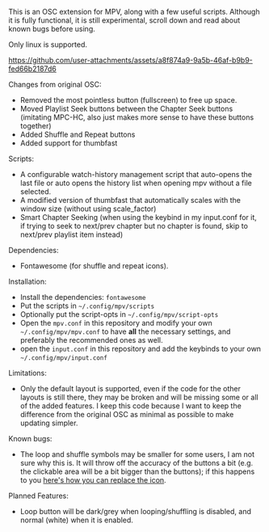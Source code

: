 This is an OSC extension for MPV, along with a few useful scripts. Although it is fully functional, it is still experimental, scroll down and read about known bugs before using.

Only linux is supported.

https://github.com/user-attachments/assets/a8f874a9-9a5b-46af-b9b9-fed66b2187d6

Changes from original OSC:
* Removed the most pointless button (fullscreen) to free up space.
* Moved Playlist Seek buttons between the Chapter Seek buttons (imitating MPC-HC, also just makes more sense to have these buttons together)
* Added Shuffle and Repeat buttons
* Added support for thumbfast

Scripts:
* A configurable watch-history management script that auto-opens the last file or auto opens the history list when opening mpv without a file selected.
* A modified version of thumbfast that automatically scales with the window size (without using scale_factor)
* Smart Chapter Seeking (when using the keybind in my input.conf for it, if trying to seek to next/prev chapter but no chapter is found, skip to next/prev playlist item instead)

Dependencies: 

* Fontawesome (for shuffle and repeat icons).

Installation:
* Install the dependencies: `fontawesome`
* Put the scripts in `~/.config/mpv/scripts`
* Optionally put the script-opts in `~/.config/mpv/script-opts`
* Open the `mpv.conf` in this repository and modify your own `~/.config/mpv/mpv.conf` to have **all** the necessary settings, and preferably the recommended ones as well.
* open the `input.conf` in this repository and add the keybinds to your own `~/.config/mpv/input.conf`

Limitations:
* Only the default layout is supported, even if the code for the other layouts is still there, they may be broken and will be missing some or all of the added features. I keep this code because I want to keep the difference from the original OSC as minimal as possible to make updating simpler.

Known bugs:
* The loop and shuffle symbols may be smaller for some users, I am not sure why this is. It will throw off the accuracy of the buttons a bit (e.g. the clickable area will be a bit bigger than the buttons); if this happens to you [here's how you can replace the icon](https://github.com/Rabcor/mpv-extended-osc/wiki/How-to-replace-a-button-icon-in-mpv).

Planned Features:
* Loop button will be dark/grey when looping/shuffling is disabled, and normal (white) when it is enabled.
